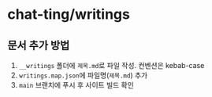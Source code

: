 # chat-ting/writings

## 문서 추가 방법

1. `__writings` 폴더에 `제목.md`로 파일 작성. 컨벤션은 kebab-case
2. `writings.map.json`에 파일명(`제목.md`) 추가
3. `main` 브랜치에 푸시 후 사이트 빌드 확인
